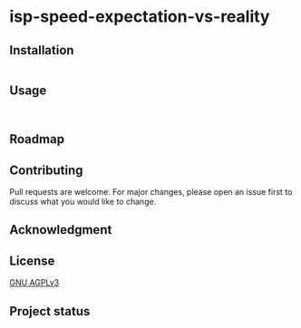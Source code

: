 # isp-speed-expectation-vs-reality

## Installation
```bash
```

## Usage

```bash
```

```bash
```
## Roadmap

## Contributing
Pull requests are welcome. For major changes, please open an issue first to discuss what you would like to change.

## Acknowledgment

## License
[GNU AGPLv3](https://choosealicense.com/licenses/agpl-3.0)

## Project status
